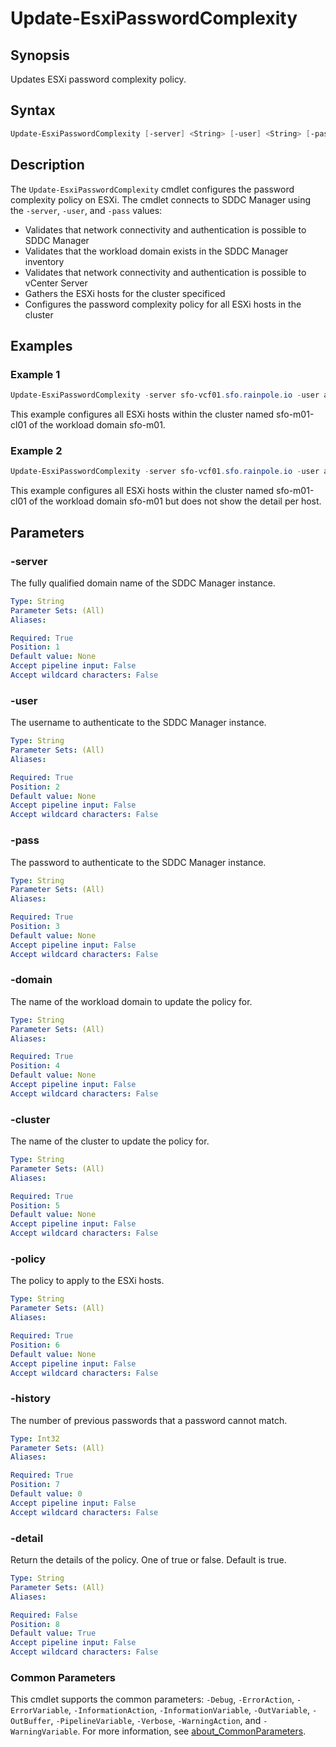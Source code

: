 # Update-EsxiPasswordComplexity

## Synopsis

Updates ESXi password complexity policy.

## Syntax

```powershell
Update-EsxiPasswordComplexity [-server] <String> [-user] <String> [-pass] <String> [-domain] <String> [-cluster] <String> [-policy] <String> [-history] <Int32> [[-detail] <String>] [<CommonParameters>]
```

## Description

The `Update-EsxiPasswordComplexity` cmdlet configures the password complexity policy on ESXi.
The cmdlet connects to SDDC Manager using the `-server`, `-user`, and `-pass` values:

- Validates that network connectivity and authentication is possible to SDDC Manager
- Validates that the workload domain exists in the SDDC Manager inventory
- Validates that network connectivity and authentication is possible to vCenter Server
- Gathers the ESXi hosts for the cluster specificed
- Configures the password complexity policy for all ESXi hosts in the cluster

## Examples

### Example 1

```powershell
Update-EsxiPasswordComplexity -server sfo-vcf01.sfo.rainpole.io -user admin@local -pass VMw@re1!VMw@re1! -domain sfo-m01 -cluster sfo-m01-cl01 -policy "retry=5 min=disabled,disabled,disabled,disabled,15" -history 5
```

This example configures all ESXi hosts within the cluster named sfo-m01-cl01 of the workload domain sfo-m01.

### Example 2

```powershell
Update-EsxiPasswordComplexity -server sfo-vcf01.sfo.rainpole.io -user admin@local -pass VMw@re1!VMw@re1! -domain sfo-m01 -cluster sfo-m01-cl01 -policy "retry=5 min=disabled,disabled,disabled,disabled,15" -history 5 -detail false
```

This example configures all ESXi hosts within the cluster named sfo-m01-cl01 of the workload domain sfo-m01 but does not show the detail per host.

## Parameters

### -server

The fully qualified domain name of the SDDC Manager instance.

```yaml
Type: String
Parameter Sets: (All)
Aliases:

Required: True
Position: 1
Default value: None
Accept pipeline input: False
Accept wildcard characters: False
```

### -user

The username to authenticate to the SDDC Manager instance.

```yaml
Type: String
Parameter Sets: (All)
Aliases:

Required: True
Position: 2
Default value: None
Accept pipeline input: False
Accept wildcard characters: False
```

### -pass

The password to authenticate to the SDDC Manager instance.

```yaml
Type: String
Parameter Sets: (All)
Aliases:

Required: True
Position: 3
Default value: None
Accept pipeline input: False
Accept wildcard characters: False
```

### -domain

The name of the workload domain to update the policy for.

```yaml
Type: String
Parameter Sets: (All)
Aliases:

Required: True
Position: 4
Default value: None
Accept pipeline input: False
Accept wildcard characters: False
```

### -cluster

The name of the cluster to update the policy for.

```yaml
Type: String
Parameter Sets: (All)
Aliases:

Required: True
Position: 5
Default value: None
Accept pipeline input: False
Accept wildcard characters: False
```

### -policy

The policy to apply to the ESXi hosts.

```yaml
Type: String
Parameter Sets: (All)
Aliases:

Required: True
Position: 6
Default value: None
Accept pipeline input: False
Accept wildcard characters: False
```

### -history

The number of previous passwords that a password cannot match.

```yaml
Type: Int32
Parameter Sets: (All)
Aliases:

Required: True
Position: 7
Default value: 0
Accept pipeline input: False
Accept wildcard characters: False
```

### -detail

Return the details of the policy.
One of true or false.
Default is true.

```yaml
Type: String
Parameter Sets: (All)
Aliases:

Required: False
Position: 8
Default value: True
Accept pipeline input: False
Accept wildcard characters: False
```

### Common Parameters

This cmdlet supports the common parameters: `-Debug`, `-ErrorAction`, `-ErrorVariable`, `-InformationAction`, `-InformationVariable`, `-OutVariable`, `-OutBuffer`, `-PipelineVariable`, `-Verbose`, `-WarningAction`, and `-WarningVariable`. For more information, see [about_CommonParameters](http://go.microsoft.com/fwlink/?LinkID=113216).
